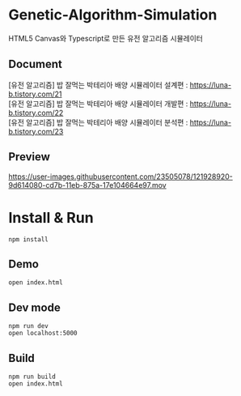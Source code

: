 # Genetic-Algorithm-Simulation
HTML5 Canvas와 Typescript로 만든 유전 알고리즘 시뮬레이터  

## Document
[유전 알고리즘] 밥 잘먹는 박테리아 배양 시뮬레이터 설계편 : https://luna-b.tistory.com/21<br>
[유전 알고리즘] 밥 잘먹는 박테리아 배양 시뮬레이터 개발편 : https://luna-b.tistory.com/22<br>
[유전 알고리즘] 밥 잘먹는 박테리아 배양 시뮬레이터 분석편 : https://luna-b.tistory.com/23<br>

## Preview
https://user-images.githubusercontent.com/23505078/121928920-9d614080-cd7b-11eb-875a-17e104664e97.mov

# Install & Run
`npm install`<br>
## Demo  
`open index.html`<br>

## Dev mode 
`npm run dev`<br>
`open localhost:5000`<br>

## Build
`npm run build`<br>
`open index.html`<br>
